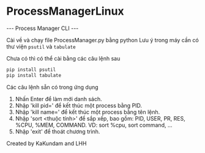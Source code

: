# ProcessManagerLinux


--- Process Manager CLI ---

Cài về và chạy file ProcessManager.py bằng python
Lưu ý trong máy cần có thư viện `psutil` và `tabulate`

Chưa có thì có thể cài bằng các câu lệnh sau

```bash
pip install psutil
pip install tabulate
```

Các câu lệnh sẵn có trong ứng dụng



1. Nhấn Enter để làm mới danh sách.
2. Nhập 'kill pid=<PID>' để kết thúc một process bằng PID.
3. Nhập 'kill name=<command>' để kết thúc một process bằng tên lệnh.
4. Nhập 'sort <thuộc tính>' để sắp xếp, bao gồm: PID, USER, PR, RES, %CPU, %MEM, COMMAND. VD: sort %cpu, sort command, ...
5. Nhập 'exit' để thoát chương trình.



Created by KaKundam and LHH
